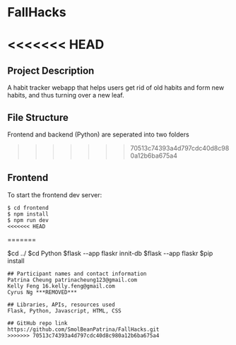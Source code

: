 # FallHacks
<<<<<<< HEAD
=======
## Project Description
A habit tracker webapp that helps users get rid of old habits and form new habits, and thus turning over a new leaf.
## File Structure
Frontend and backend (Python) are seperated into two folders
>>>>>>> 70513c74393a4d797cdc40d8c980a12b6ba675a4
## Frontend
To start the frontend dev server:
```
$ cd frontend
$ npm install
$ npm run dev
<<<<<<< HEAD
```
=======

$cd ../
$cd Python
$flask --app flaskr innit-db
$flask --app flaskr 
$pip install 
```
## Participant names and contact information
Patrina Cheung patrinacheung123@gmail.com
Kelly Feng 16.kelly.feng@gmail.com
Cyrus Ng ***REMOVED***

## Libraries, APIs, resources used
Flask, Python, Javascript, HTML, CSS

## GitHub repo link
https://github.com/SmolBeanPatrina/FallHacks.git
>>>>>>> 70513c74393a4d797cdc40d8c980a12b6ba675a4
